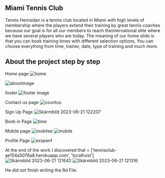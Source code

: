 ## Miami Tennis Club

Tennis Hemsidan is a tennis club located in Miami with high levels of membership where the players extend their training by great tennis coaches because our goal is for all our members to reach theinternational elite where we have several players who are today.
The meaning of our home slide is that you can book training times with different selection options, You can choose everything from time, trainer, date, type of training and much more.



## About the project step by step

Home page
![home](https://github.com/KarlTred265/tennismiami/assets/131257386/0fa9b78c-5e54-4803-881e-943fe3670bdd)

![aboutimage](https://github.com/KarlTred265/tennismiami/assets/131257386/9ac63d4f-00a8-4e15-bb9a-d01ed575be23)

footer
![footer image](https://github.com/KarlTred265/tennismiami/assets/131257386/5f36783c-af21-4149-b1d6-702aba49d6e7)

Contact us page
![countus](https://github.com/KarlTred265/tennismiami/assets/131257386/d71590dc-730f-4947-b0a9-6cf61f4a0d52)


Sign Up Page
![Skärmbild 2023-06-21 122207](https://github.com/KarlTred265/tennismiami/assets/131257386/ea55d298-47e8-4bc0-82ab-86f9e0bff10b)



Book in Page
![time](https://github.com/KarlTred265/tennismiami/assets/131257386/1013f0d1-e323-4655-b29f-31c3dc396f9e)

Mobile page
![mobilee](https://github.com/KarlTred265/tennismiami/assets/131257386/190368c7-c318-44aa-bdf4-1cc75571d206)
![mobile](https://github.com/KarlTred265/tennismiami/assets/131257386/669c9839-9021-4b27-bb34-065d387d3d7c)


Profile Page
![exspenf](https://github.com/KarlTred265/tennismiami/assets/131257386/3868812a-6870-4737-9f35-780a1596b3b7)


At the end of the work I discovered that = ['tennisclub-ae154a5076a8.herokuapp.com', 'localhost']
![Skärmbild 2023-06-21 121642](https://github.com/KarlTred265/tennismiami/assets/131257386/a3217fee-22d6-428d-aa9a-5acf143b9d9b)
![Skärmbild 2023-06-21 121316](https://github.com/KarlTred265/tennismiami/assets/131257386/849498cc-2d7a-431c-a519-aa12b5585026)

He did not finish writing the Rd File.



